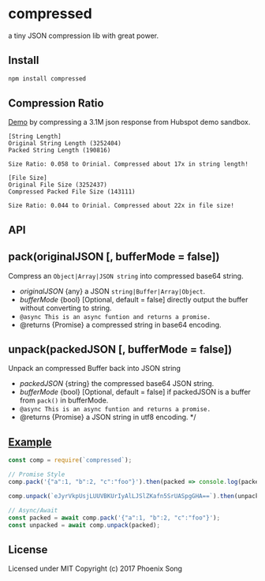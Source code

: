 # compressed
a tiny JSON compression lib with great power.

## Install
```bash
npm install compressed
```

## Compression Ratio
[Demo](/test.js) by compressing a 3.1M json response from Hubspot demo sandbox.
```
[String Length]
Original String Length (3252404)
Packed String Length (190816)

Size Ratio: 0.058 to Orinial. Compressed about 17x in string length!

[File Size]
Original File Size (3252437)
Compressed Packed File Size (143111)

Size Ratio: 0.044 to Orinial. Compressed about 22x in file size!
```

## API
## pack(originalJSON [, bufferMode = false])
Compress an `Object|Array|JSON string` into compressed base64 string.
   * _originalJSON_ {any} a JSON `string|Buffer|Array|Object`.
   * _bufferMode_ {bool} [Optional, default = false] directly output the buffer without converting to string.
   * `@async This is an async funtion and returns a promise.`
   * @returns {Promise<string>} a compressed string in base64 encoding.

## unpack(packedJSON [, bufferMode = false])
Unpack an compressed Buffer back into JSON string
   * _packedJSON_ {string} the compressed base64 JSON string.
   * _bufferMode_ {bool} [Optional, default = false] if packedJSON is a buffer from `pack()` in bufferMode.
   * `@async This is an async funtion and returns a promise.`
   * @returns {Promise<string>} a JSON string in utf8 encoding.
   */

## [Example](/test.js)
```javascript
const comp = require(`compressed`);

// Promise Style
comp.pack('{"a":1, "b":2, "c":"foo"}').then(packed => console.log(packed)); // eJyrVkpUsjLUUVBKUrIyAlLJSlZKafn5SrUASpgGHA==

comp.unpack(`eJyrVkpUsjLUUVBKUrIyAlLJSlZKafn5SrUASpgGHA==`).then(unpacked => console.log(unpacked)); // {"a":1, "b":2, "c":"foo"}

// Async/Await
const packed = await comp.pack('{"a":1, "b":2, "c":"foo"}');
const unpacked = await comp.unpack(packed);
```

## License
Licensed under MIT Copyright (c) 2017 Phoenix Song
